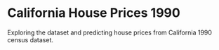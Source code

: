 # California House Prices 1990
Exploring the dataset and predicting house prices from California 1990 census dataset.